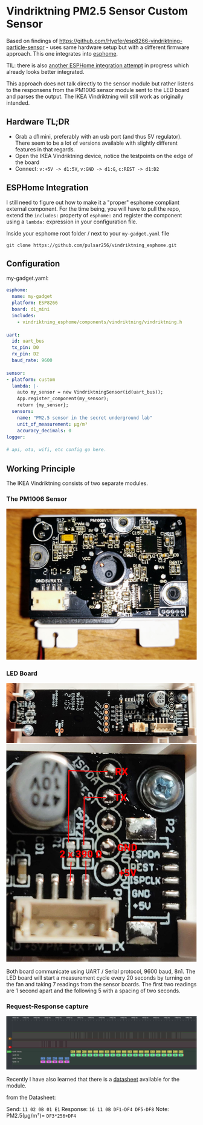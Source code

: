 # Vindriktning PM2.5 Sensor Custom Sensor

Based on findings of https://github.com/Hypfer/esp8266-vindriktning-particle-sensor - uses same hardware setup but with a different firmware approach. This one integrates into [esphome](https://github.com/esphome/esphome).

TIL: there is also [another ESPHome integration attempt](https://github.com/Habbie/esphome/tree/pm1006/esphome/components/pm1006) in progress which already looks better integrated.

This approach does not talk directly to the sensor module but rather listens to the responsens from the PM1006 sensor module sent to the LED board and parses the output. The IKEA Vindriktning will still work as originally intended.

## Hardware TL;DR

- Grab a d1 mini, preferably with an usb port (and thus 5V regulator). There seem to be a lot of versions available with slightly different features in that regards.
- Open the IKEA Vindriktning device, notice the testpoints on the edge of the board
- Connect: `v:+5V -> d1:5V`, `v:GND -> d1:G`, `c:REST -> d1:D2`

## ESPHome Integration
I still need to figure out how to make it a "proper" esphome compliant external component. For the time being, you will have to pull the repo, extend the `includes:` property of `esphome:` and register the component using a `lambda:` expression in your configuration file.

Inside your esphome root folder / next to your `my-gadget.yaml` file

```shell
git clone https://github.com/pulsar256/vindriktning_esphome.git 
```

## Configuration

my-gadget.yaml:

```yaml
esphome:
  name: my-gadget
  platform: ESP8266
  board: d1_mini
  includes:
    - vindriktning_esphome/components/vindriktning/vindriktning.h

uart:
  id: uart_bus
  tx_pin: D0
  rx_pin: D2
  baud_rate: 9600

sensor:
- platform: custom
  lambda: |-
    auto my_sensor = new VindriktningSensor(id(uart_bus));
    App.register_component(my_sensor);
    return {my_sensor};
  sensors:
    name: "PM2.5 sensor in the secret underground lab"
    unit_of_measurement: µg/m³
    accuracy_decimals: 0
logger:

# api, ota, wifi, etc config go here.
```

## Working Principle

The IKEA Vindriktning consists of two separate modules.

### The PM1006 Sensor

![alt text](assets/sensor_board.jpg)

### LED Board

![alt text](assets/led_board.jpg)
![alt text](assets/led_board_debug_connector.jpg)

Both board communicate using UART / Serial protocol, 9600 baud, 8n1. The LED board will start a measurement cycle every 20 seconds by turning on the fan and taking 7 readings from the sensor boards. The first two readings are 1 second apart and the following 5 with a spacing of two seconds.

### Request-Response capture

![alt text](assets/request_response.png)

Recently I have also learned that there is a [datasheet](http://www.jdscompany.co.kr/download.asp?gubun=07&filename=PM1006_LED_PARTICLE_SENSOR_MODULE_SPECIFICATIONS.pdf) available for the module.

from the Datasheet:

Send: `11 02 0B 01 E1`
Response: `16 11 0B DF1-DF4 DF5-DF8`
Note: PM2.5(μg/m³)= `DF3*256+DF4`
